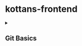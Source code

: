 # kottans-frontend
<details>
<summary><h2>Git Basics</h2></summary>
  <details>
      <h3>Introduction to Git and GitHub & learngitbranching.js.org</h3>
        <h5>Новое для меня</h5>
        <ul>
          <li>Операции по перемещению веток на определенные коммиты</li>
          <li>Операции копирования коммитов</li>
          <li>Методика обращения коммитов </li>
          <li>Операции слияния коммитов</li>
          <li>Отмена коммитов</li>
          <li>Операции с ветками</li>
        </ul>
  </details>
  <details>
  <summary><h3>Скриншоты прохождения</h3></summary>
      <img src="https://github.com/mikkibmw/kottans-frontend/blob/main/git-basic/git1.png" alt="Introduction to Git and GitHub">
      <img src="https://github.com/mikkibmw/kottans-frontend/blob/main/git-basic/git2.png" alt="Introduction to Git and GitHub">
      <img src="https://github.com/mikkibmw/kottans-frontend/blob/main/git-basic/git3.png">
      <img src="https://github.com/mikkibmw/kottans-frontend/blob/main/git-basic/git4.png">
   </details>        
</details>